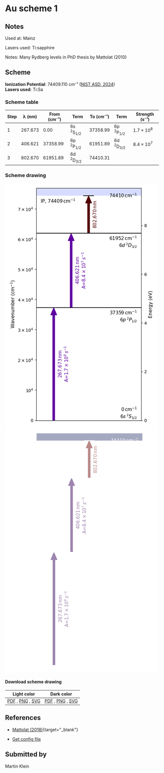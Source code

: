 # Au scheme 1

## Notes

Used at: Mainz

Lasers used: Ti:sapphire

Notes: Many Rydberg levels in PhD thesis by Mattolat (2010)





## Scheme

**Ionization Potential**: 74409.110 cm⁻¹ ([NIST ASD, 2024](https://www.nist.gov/pml/atomic-spectra-database))  
**Lasers used**: Ti:Sa

### Scheme table

| Step | λ (nm)  | From (cm⁻¹) |              Term              | To (cm⁻¹) |              Term              |    Strength (s⁻¹)    |
| ---- | ------- | ----------- | ------------------------------ | --------- | ------------------------------ | -------------------- |
| 1    | 267.673 | 0.00        | 6s <sup>2</sup>S<sub>1/2</sub> | 37358.99  | 6p <sup>2</sup>P<sub>1/2</sub> | 1.7 × 10<sup>8</sup> |
| 2    | 406.621 | 37358.99    | 6p <sup>2</sup>P<sub>1/2</sub> | 61951.89  | 6d <sup>2</sup>D<sub>3/2</sub> | 8.4 × 10<sup>7</sup> |
| 3    | 802.670 | 61951.89    | 6d <sup>2</sup>D<sub>3/2</sub> | 74410.31  |                                |                      |


### Scheme drawing

![au scheme, light mode](au-001/au-001-light.png#only-light)
![au scheme, dark mode](au-001/au-001-dark-web.png#only-dark)

#### Download scheme drawing

|                                            Light color                                            |                                           Dark color                                           |
| ------------------------------------------------------------------------------------------------- | ---------------------------------------------------------------------------------------------- |
| [PDF](au-001/au-001-light.pdf) , [PNG](au-001/au-001-light.png) , [SVG](au-001/au-001-light.svg)  | [PDF](au-001/au-001-dark.pdf) , [PNG](au-001/au-001-dark.png) , [SVG](au-001/au-001-dark.svg)  |


## References

  - [Mattolat (2018)](https://doi.org/10.25358/openscience-1003){target="_blank"}

  - [Get config file](https://github.com/RIMS-Code/rims-code.github.io/blob/main/db/au-001.json)



## Submitted by

Martin Klein

